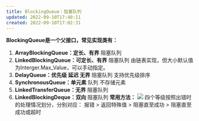 ```yaml
---
title: BlockingQueue：阻塞队列
updated: 2022-09-10T17:40:11
created: 2022-09-10T17:02:31
---
```


**BlockingQueue是一个父接口，常见实现类有：**
1.  **ArrayBlockingQueue：定长、有界** 阻塞队列
2.  **LinkedBlockingQueue：可定长、有界** 阻塞队列
由链表实现，但大小默认值为Interger.Max_Value，可以手动指定。
1.  **DelayQueue：优先级 延迟 无界** 阻塞队列
支持优先级排序
1.  **SynchronousQueue：单元素** 队列
不存储元素
1.  **LinkedTransferQueue：无界** 阻塞队列
2.  **LinkedBlockingDeque：双向** 阻塞队列
**常用方法：**
![](C:\Users\82609\AppData\Local\Temp\Java\pandoc/media/image1.png)
四个等级按照出错时的处理情况划分，分别对应：
报错 \> 返回特殊值 \> 阻塞直至成功 \> 阻塞直至成功或超时
